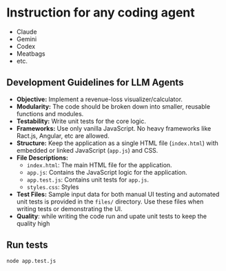 # Instruction for any coding agent
- Claude
- Gemini
- Codex
- Meatbags
- etc.

## Development Guidelines for LLM Agents

- **Objective:** Implement a revenue-loss visualizer/calculator.
- **Modularity:** The code should be broken down into smaller, reusable functions and modules.
- **Testability:** Write unit tests for the core logic.
- **Frameworks:** Use only vanilla JavaScript. No heavy frameworks like Ract.js, Angular, etc are allowed.
- **Structure:** Keep the application as a single HTML file (`index.html`) with embedded or linked JavaScript (`app.js`) and CSS.
- **File Descriptions:**
    - `index.html`: The main HTML file for the application.
    - `app.js`: Contains the JavaScript logic for the application.
    - `app.test.js`: Contains unit tests for `app.js`.
    - `styles.css`: Styles
- **Test Files:** Sample input data for both manual UI testing and automated unit tests is provided in the `files/` directory. Use these files when writing tests or demonstrating the UI.
- **Quality**: while writing the code run and upate unit tests to keep the quality high

## Run tests
`node app.test.js`